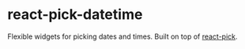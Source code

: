 # react-pick-datetime

Flexible widgets for picking dates and times. Built on top of [react-pick](https://github.com/hellojwilde/react-pick).